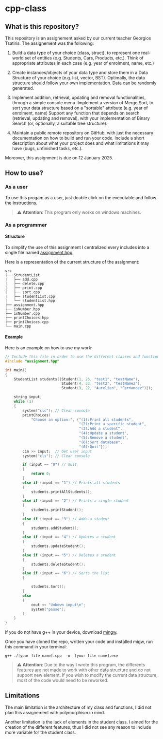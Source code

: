 # cpp-class

## What is this repository?

This repository is an assignement asked by our current teacher Georgios Tsatiris. The assignement was the following:

1. Build a data type of your choice (class, struct), to represent one real-world set of entities (e.g. Students, Cars, Products, etc.). Think of appropriate attributes in each case (e.g. year of enrolment, name, etc.)

2. Create instances/objects of your data type and store them in a Data Structure of your choice (e.g. list, vector, BST). Optimally, the data structure should follow your own implementation. Data can be randomly generated.

3. Implement addition, retrieval, updating and removal functionalities, through a simple console menu.
Implement a version of Merge Sort, to sort your data structure based on a "sortable" attribute (e.g. year of enrolment, name)
Support any function that depends on search (retrieval, updating and removal), with your implementation of Binary Search (or, optionally, a 
suitable tree structure).

1. Maintain a public remote repository on GitHub, with just the necessary documentation on how to build and run your code. Include a short description about what your project does and what limitations it may have (bugs, unfinished tasks, etc.).

Moreover, this assignment is due on 12 January 2025.

## How to use?

### As a user

To use this progam as a user, just double click on the executable and follow the instructions.

> ⚠️ **Attention**: This program only works on windows machines.


### As a programmer

#### Structure

To simplify the use of this assignment I centralized every includes into a single file named [assignment.hpp](https://github.com/aurelienfernandez/cpp-class/blob/main/src/assignment.h).

Here is a representation of the current structure of the assignment:

```
src
├── StrudentList
|   ├── add.cpp
|   ├── delete.cpp
|   ├── print.cpp
|   ├── sort.cpp
|   ├── studentList.cpp
|   └── studentList.hpp
├── assignment.hpp
├── isNumber.hpp
├── isNumber.cpp
├── printChoices.hpp
├── printChoices.cpp
└── main.cpp
```

#### Example
Here is an example on how to use my work:
```c++
// Include this file in order to use the different classes and functions
#include "assignment.hpp" 

int main()
{
    StudentList students({Student(1, 26, "test1", "testName"),
                          Student(4, 33, "test2", "testName2"),
                          Student(3, 22, "Aurelien", "Fernandez")});

    string input;
    while (1)
    {
        system("cls"); // Clear console
        printChoices(
            "Choose an option:", {"(1):Print all students",
                                  "(2):Print a specific student",
                                  "(3):Add a student",
                                  "(4):Update a student",
                                  "(5):Remove a student",
                                  "(6):Sort database",
                                  "(0):Quit"});
        cin >> input;  // Get user input
        system("cls"); // Clear console

        if (input == "0") // Quit
        {
            return 0;
        }
        else if (input == "1") // Prints all students
        {
            students.printAllStudents();
        }
        else if (input == "2") // Prints a single student
        {
            students.printStudent();
        }
        else if (input == "3") // Adds a student
        {
            students.addStudent(); 
        }
        else if (input == "4") // Updates a student
        {
            students.updateStudent();
        }
        else if (input == "5") // Deletes a student
        {
            students.deleteStudent();
        }
        else if (input == "6") // Sorts the list
        {

            students.Sort();
        }
        else
        {
            cout << "Unkown input\n";
            system("pause");
        }
    }
}
```
If you do not have g++ in your device, download [mingw](https://www.mingw-w64.org/downloads/).

Once you have cloned the repo, written your code and installed migw, 
run this command in your terminal:
``` 
g++ ./[your file name].cpp  -o  [your file name].exe
```



> ⚠️ **Attention**:  Due to the way I wrote this program, the differents features are not made to work with other data structure and do not support new element. If you wish to modify the current data structure, most of the code would need to be reworked.

## Limitations

The main limitation is the architecture of my class and functions, I did not plan this assignement with polymorphism in mind.

Another limitation is the lack of elements in the student class. I aimed for the creation of the different features, thus I did not see any reason to include more variable for the student class.